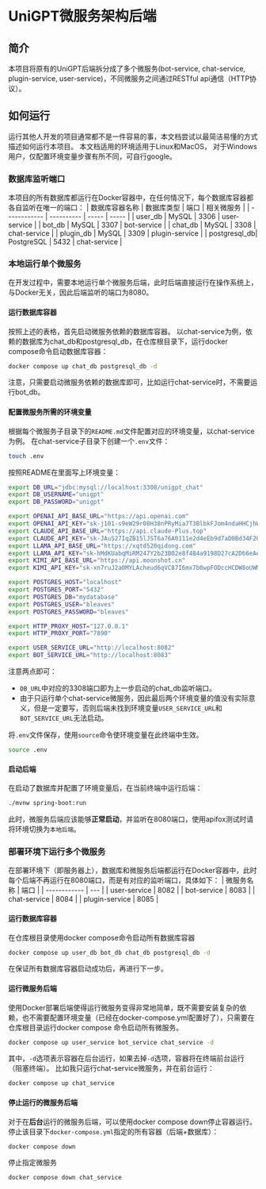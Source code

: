 # UniGPT微服务架构后端
## 简介
本项目将原有的UniGPT后端拆分成了多个微服务(bot-service, chat-service, plugin-service, user-service)，不同微服务之间通过RESTful api通信（HTTP协议）。
## 如何运行
运行其他人开发的项目通常都不是一件容易的事，本文档尝试以最简洁易懂的方式描述如何运行本项目。
本文档适用的环境适用于Linux和MacOS， 对于Windows用户，仅配置环境变量步骤有所不同，可自行google。
### 数据库监听端口
本项目的所有数据库都运行在Docker容器中，在任何情况下，每个数据库容器都各自监听在唯一的端口：
| 数据库容器名称 | 数据库类型   | 端口  | 相关微服务 |
| ------------ | ---------- | ----- | ----- |
| user_db      | MySQL      | 3306  | user-service |
| bot_db       | MySQL      | 3307  | bot-service |
| chat_db      | MySQL      | 3308  | chat-service |
| plugin_db    | MySQL      | 3309  | plugin-service |
| postgresql_db| PostgreSQL | 5432  | chat-service |
### 本地运行单个微服务
在开发过程中，需要本地运行单个微服务后端，此时后端直接运行在操作系统上，与Docker无关，因此后端监听的端口为8080。
#### 运行数据库容器
按照上述的表格，首先启动微服务依赖的数据库容器。
以chat-service为例，依赖的数据库为chat_db和postgresql_db，在仓库根目录下，运行docker compose命令启动数据库容器：
```sh
docker compose up chat_db postgresql_db -d
```
注意，只需要启动微服务依赖的数据库即可，比如运行chat-service时，不需要运行bot_db。

#### 配置微服务所需的环境变量
根据每个微服务子目录下的`README.md`文件配置对应的环境变量，以chat-service为例。
在chat-service子目录下创建一个`.env`文件：
```sh
touch .env
```
按照README在里面写上环境变量：
```sh
export DB_URL="jdbc:mysql://localhost:3308/unigpt_chat"
export DB_USERNAME="unigpt"
export DB_PASSWORD="unigpt"

export OPENAI_API_BASE_URL="https://api.openai.com"
export OPENAI_API_KEY="sk-j101-s9eW29r08H38nPRyMia7T3BlbkFJom4ndaHHCjhWkRRp3lsG"
export CLAUDE_API_BASE_URL="https://api.claude-Plus.top"
export CLAUDE_API_KEY="sk-JAuS27IqZB15lJST6a76A0111e2d4eEb9d7aD0Bd34F20271"
export LLAMA_API_BASE_URL="https://xqtd520qidong.com"
export LLAMA_API_KEY="sk-hMdKUabqMiRM247Y2b23B02e8f484a9198D27cA2D66eAe4d"
export KIMI_API_BASE_URL="https://api.moonshot.cn"
export KIMI_API_KEY="sk-xn7ruJ2a0MYLAcheud6qVC87I6mx7b0wpFODccHCDW8oUWMg"

export POSTGRES_HOST="localhost"
export POSTGRES_PORT="5432"
export POSTGRES_DB="mydatabase"
export POSTGRES_USER="bleaves" 
export POSTGRES_PASSWORD="bleaves" 

export HTTP_PROXY_HOST="127.0.0.1" 
export HTTP_PROXY_PORT="7890" 

export USER_SERVICE_URL="http://localhost:8082"
export BOT_SERVICE_URL="http://localhost:8083"
```

注意两点即可：
- `DB_URL`中对应的3308端口即为上一步启动的chat_db监听端口。
- 由于只运行单个chat-service微服务，因此最后两个环境变量的值没有实际意义，但是一定要写，否则后端未找到环境变量`USER_SERVICE_URL`和`BOT_SERVICE_URL`无法启动。

将`.env`文件保存，使用`source`命令使环境变量在此终端中生效。
```sh
source .env
```
#### 启动后端
在启动了数据库并配置了环境变量后，在当前终端中运行后端：
```sh
./mvnw spring-boot:run 
```
此时，微服务后端应该能够**正常启动**，并监听在8080端口，使用apifox测试时请将环境切换为`本地后端`。

### 部署环境下运行多个微服务
在部署环境下（即服务器上），数据库和微服务后端都运行在Docker容器中，此时每个后端不再运行在8080端口，而是有对应的监听端口，具体如下：
| 微服务名称 | 端口 |
| ------------ | --- |
| user-service | 8082 |
| bot-service | 8083 |
| chat-service | 8084 |
| plugin-service | 8085 |

#### 运行数据库容器
在仓库根目录使用docker compose命令启动所有数据库容器
```sh
docker compose up user_db bot_db chat_db postgresql_db -d
```
在保证所有数据库容器启动成功后，再进行下一步。

#### 运行微服务后端
使用Docker部署后端使得运行微服务变得非常地简单，既不需要安装复杂的依赖，也不需要配置环境变量（已经在docker-compose.yml配置好了），只需要在仓库根目录运行docker compose 命令启动所有微服务。
```sh
docker compose up user_service bot_service chat_service -d
```
其中，`-d`选项表示容器在后台运行，如果去掉`-d`选项，容器将在终端前台运行（阻塞终端）。
比如我只运行chat-service微服务，并在前台运行：
```sh
docker compose up chat_service
```


#### 停止运行的微服务后端
对于在**后台**运行的微服务后端，可以使用docker compose down停止容器运行。
停止该目录下`docker-compose.yml`指定的所有容器（后端+数据库）：
```sh
docker compose down
```
停止指定微服务
```sh
docker compose down chat_service
```
